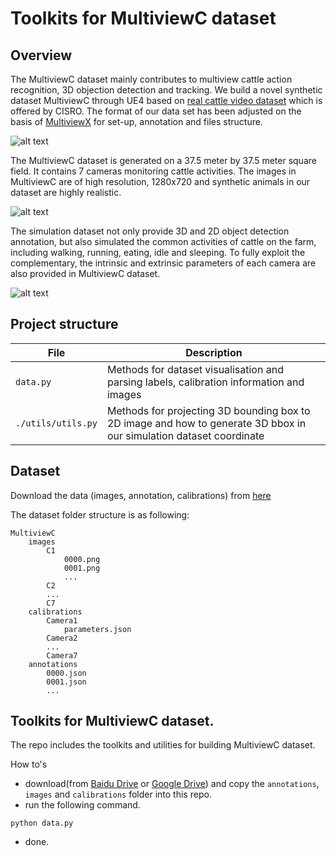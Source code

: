 # Toolkits for MultiviewC dataset

## Overview
The MultiviewC dataset mainly contributes to multiview cattle action recognition, 3D objection detection and tracking. We build a novel synthetic dataset MultiviewC through UE4 based on [real cattle video dataset](https://cloudstor.aarnet.edu.au/plus/s/fouvWr9sE6TBueO) which is offered by CISRO. The format of our data set has been adjusted on the basis of [MultiviewX](https://github.com/hou-yz/MultiviewX) for set-up, annotation and files structure.

![alt text](https://github.com/Robert-Mar/MultiviewC/blob/main/github_material/gt.png "Visualization of ground true dataset")

The MultiviewC dataset is generated on a 37.5 meter by 37.5 meter square field. It contains 7 cameras monitoring cattle activities. The images in MultiviewC are of high resolution, 1280x720 and synthetic animals in our dataset are highly realistic. 

![alt text](https://github.com/Robert-Mar/MultiviewC/blob/main/github_material/MultiviewC.png "Visualization of MultiviewC")

The simulation dataset not only provide 3D and 2D object detection annotation, but also simulated the common activities of cattle on the farm, including walking, running, eating, idle and sleeping. To fully exploit the complementary, the intrinsic and extrinsic parameters of each camera are also provided in MultiviewC dataset.

![alt text](https://github.com/Robert-Mar/MultiviewC/blob/main/github_material/labeled_MultiviewC.png "Visualization of Labeled MultiviewC")

## Project structure
| File                   | Description                                                                                      |
| ---------------------- | ------------------------------------------------------------------------------------------------ |
| `data.py`  | Methods for dataset visualisation and parsing labels, calibration information and images                                |
| `./utils/utils.py`  | Methods for projecting 3D bounding box to 2D image and how to generate 3D bbox in our simulation dataset coordinate  |

## Dataset
Download the data (images, annotation, calibrations) from [here]()

The dataset folder structure is as following:
```
MultiviewC
    images
        C1
            0000.png
            0001.png
            ...
        C2
        ...
        C7
    calibrations
        Camera1
            parameters.json
        Camera2
        ...
        Camera7
    annotations
        0000.json
        0001.json
        ...
```

## Toolkits for MultiviewC dataset.

The repo includes the toolkits and utilities for building MultiviewC dataset.

How to's
- download(from [Baidu Drive]() or [Google Drive]()) and copy the `annotations`, `images` and `calibrations` folder into this repo.
- run the following command.
```shell script
python data.py
```
- done.
